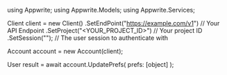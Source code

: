 using Appwrite;
using Appwrite.Models;
using Appwrite.Services;

Client client = new Client()
    .SetEndPoint("https://example.com/v1") // Your API Endpoint
    .SetProject("<YOUR_PROJECT_ID>") // Your project ID
    .SetSession(""); // The user session to authenticate with

Account account = new Account(client);

User result = await account.UpdatePrefs(
    prefs: [object]
);